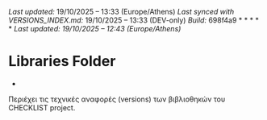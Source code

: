*Last updated:* 19/10/2025 – 13:33 (Europe/Athens)
*Last synced with VERSIONS_INDEX.md:* 19/10/2025 – 13:33 (DEV-only)
*Build:* 698f4a9
*
*
*
*
*
*Last updated: 19/10/2025 – 12:43 (Europe/Athens)*
# Libraries Folder  
*
Περιέχει τις τεχνικές αναφορές (versions) των βιβλιοθηκών του CHECKLIST project.
